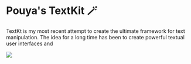 
# Pouya's TextKit 🪄

TextKt is my most recent attempt to create the ultimate framework for text manipulation. The idea for a long time has been to create powerful textual user interfaces and

![](https://user-images.githubusercontent.com/2157285/121015256-052def00-c7b0-11eb-8473-55283e8b6604.gif)